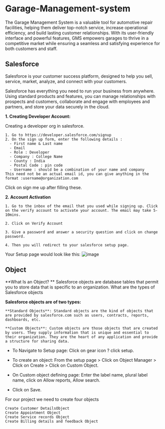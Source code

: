 # Garage-Management-system
The Garage Management System is a valuable tool for automotive repair facilities, helping them deliver top-notch service, increase operational efficiency, and build lasting customer relationships. With its user-friendly interface and powerful features, GMS empowers garages to thrive in a competitive market while ensuring a seamless and satisfying experience for both customers and staff.
<br/>
## Salesforce
Salesforce is your customer success platform, designed to help you sell, service, market, analyze, and connect with your customers. 

Salesforce has everything you need to run your business from anywhere. Using standard products and features, you can manage relationships with prospects and customers, collaborate and engage with employees and partners, and store your data securely in the cloud. 

**1. Creating Developer Account:**

  Creating a developer org in salesforce. 
  
    1. Go to https://developer.salesforce.com/signup
    2. On the sign up form, enter the following details : 
      - First name & Last name
      - Email
      - Role : Developer
      - Company : College Name
      - County : India
      - Postal Code : pin code
      - Username : should be a combination of your name and company
    This need not be an actual email id, you can give anything in the format :username@organization.com 
  
  Click on sign me up after filling these. 

  **2. Account Activation**
  
    1. Go to the inbox of the email that you used while signing up. Click on the verify account to activate your account. The email may take 5-10mins.
    
    2. Click on Verify Account
  
    3. Give a password and answer a security question and click on change password.
  
    4. Then you will redirect to your salesforce setup page.
  Your Setup page would look like this:
![image](https://github.com/user-attachments/assets/c810a355-7faa-413c-9437-9b8a5399e553)

## Object
**What Is an Object? **
Salesforce objects are database tables that permit you to store data that is specific to an organization. What are the types of Salesforce objects 

  **Salesforce objects are of two types:** 

    **Standard Objects**: Standard objects are the kind of objects that are provided by salesforce.com such as users, contracts, reports, dashboards, etc. 
    
    **Custom Objects**: Custom objects are those objects that are created by users. They supply information that is unique and essential to their organization. They are the heart of any application and provide a structure for sharing data.


  - To Navigate to Setup page: Click on gear icon ? click setup.

  - To create an object: From the setup page > Click on Object Manager > Click on Create > Click on Custom Object.

  - On Custom object defining page: Enter the label name, plural label name, click on Allow reports, Allow search.
  - Click on Save.

For our project we need to create four objects

    Create Customer DetailsObject
    Create Appointment Object
    Create Service records Object
    Create Billing details and feedback Object
